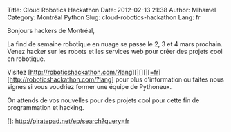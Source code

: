 Title: Cloud Robotics Hackathon
Date: 2012-02-13 21:38
Author: Mlhamel
Category: Montréal Python
Slug: cloud-robotics-hackathon
Lang: fr

Bonjours hackers de Montréal,

La find de semaine robotique en nuage se passe le 2, 3 et 4 mars
prochain. Venez hacker sur les robots et les services web pour créer des
projets cool en robotique.

Visitez [http://roboticshackathon.com/?lang][][][][=fr][http://roboticshackathon.com/?lang]
pour plus d'information ou faites nous signes si vous voudriez former
une équipe de Pythoneux.

On attends de vos nouvelles pour des projets cool pour cette fin de
programmation et hacking.

  [http://roboticshackathon.com/?lang]: http://roboticshackathon.com/?lang=fr
  []: http://piratepad.net/ep/search?query=fr
